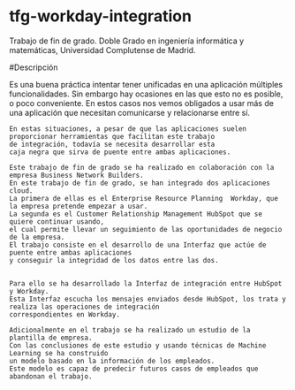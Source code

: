 # tfg-workday-integration
Trabajo de fin de grado. Doble Grado en ingeniería informática y matemáticas, Universidad Complutense de Madrid.

#Descripción

Es una buena práctica intentar tener unificadas en una aplicación múltiples funcionalidades.
	Sin embargo hay ocasiones en las que esto no es posible, o poco conveniente.
	En estos casos nos vemos obligados a usar más de una aplicación que necesitan comunicarse y relacionarse entre sí.
	
	En estas situaciones, a pesar de que las aplicaciones suelen proporcionar herramientas que facilitan este trabajo
	de integración, todavía se necesita desarrollar esta
	caja negra que sirva de puente entre ambas aplicaciones.
	
	Este trabajo de fin de grado se ha realizado en colaboración con la empresa Business Network Builders.
	En este trabajo de fin de grado, se han integrado dos aplicaciones cloud. 
	La primera de ellas es el Enterprise Resource Planning  Workday, que la empresa pretende empezar a usar.
	La segunda es el Customer Relationship Management HubSpot que se quiere continuar usando, 
	el cual permite llevar un seguimiento de las oportunidades de negocio de la empresa.
	El trabajo consiste en el desarrollo de una Interfaz que actúe de puente entre ambas aplicaciones 
	y conseguir la integridad de los datos entre las dos. 
	
	
	Para ello se ha desarrollado la Interfaz de integración entre HubSpot y Workday. 
	Esta Interfaz escucha los mensajes enviados desde HubSpot, los trata y realiza las operaciones de integración
	correspondientes en Workday.

	Adicionalmente en el trabajo se ha realizado un estudio de la plantilla de empresa.
	Con las conclusiones de este estudio y usando técnicas de Machine Learning se ha construido
	un modelo basado en la información de los empleados. 
	Este modelo es capaz de predecir futuros casos de empleados que abandonan el trabajo.

	
